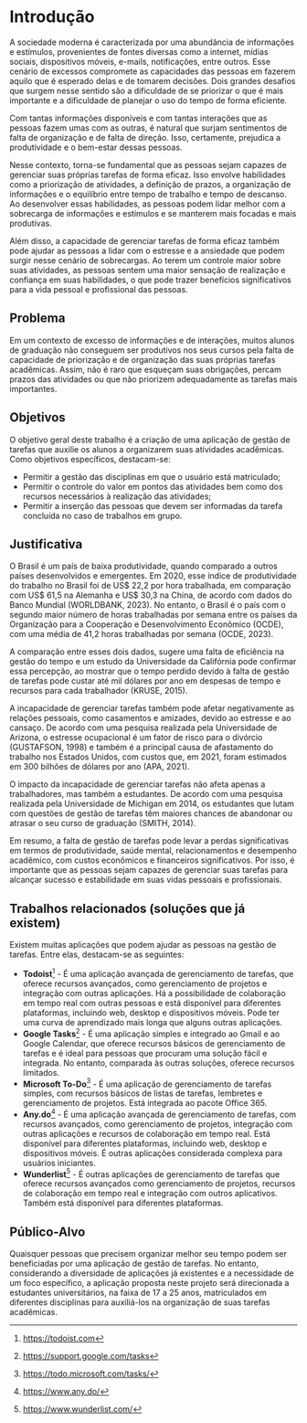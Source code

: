 # Introdução

A sociedade moderna é caracterizada por uma abundância de informações e estímulos, provenientes de fontes diversas como a internet, mídias sociais, dispositivos móveis, e-mails, notificações, entre outros. Esse cenário de excessos compromete as capacidades das pessoas em fazerem aquilo que é esperado delas e de tomarem decisões. Dois grandes desafios que surgem nesse sentido são a dificuldade de se priorizar o que é mais importante e a dificuldade de planejar o uso do tempo de forma eficiente.

Com tantas informações disponíveis e com tantas interações que as pessoas fazem umas com as outras, é natural que surjam sentimentos de falta de organização e de falta de direção. Isso, certamente, prejudica a produtividade e o bem-estar dessas pessoas.

Nesse contexto, torna-se fundamental que as pessoas sejam capazes de gerenciar suas próprias tarefas de forma eficaz. Isso envolve habilidades como a priorização de atividades, a definição de prazos, a organização de informações e o equilíbrio entre tempo de trabalho e tempo de descanso. Ao desenvolver essas habilidades, as pessoas podem lidar melhor com a sobrecarga de informações e estímulos e se manterem mais focadas e mais produtivas.

Além disso, a capacidade de gerenciar tarefas de forma eficaz também pode ajudar as pessoas a lidar com o estresse e a ansiedade que podem surgir nesse cenário de sobrecargas. Ao terem um controle maior sobre suas atividades, as pessoas sentem uma maior sensação de realização e confiança em suas habilidades, o que pode trazer benefícios significativos para a vida pessoal e profissional das pessoas.

## Problema

Em um contexto de excesso de informações e de interações, muitos alunos de graduação não conseguem ser produtivos nos seus cursos pela falta de capacidade de priorização e de organização das suas próprias tarefas acadêmicas. Assim, não é raro que esqueçam suas obrigações, percam prazos das atividades ou que não priorizem adequadamente as tarefas mais importantes. 

## Objetivos

O objetivo geral deste trabalho é a criação de uma aplicação de gestão de tarefas que auxilie os alunos a organizarem suas atividades acadêmicas.
Como objetivos específicos, destacam-se:

- Permitir a gestão das disciplinas em que o usuário está matriculado;
-	Permitir o controle do valor em pontos das atividades bem como dos recursos necessários à realização das atividades;
-	Permitir a inserção das pessoas que devem ser informadas da tarefa concluída no caso de trabalhos em grupo.


## Justificativa

O Brasil é um país de baixa produtividade, quando comparado a outros países desenvolvidos e emergentes. Em 2020, esse índice de produtividade do trabalho no Brasil foi de US$ 22,2 por hora trabalhada, em comparação com US$ 61,5 na Alemanha e US$ 30,3 na China, de acordo com dados do Banco Mundial (WORLDBANK, 2023). No entanto, o Brasil é o país com o segundo maior número de horas trabalhadas por semana entre os países da Organização para a Cooperação e Desenvolvimento Econômico (OCDE), com uma média de 41,2 horas trabalhadas por semana (OCDE, 2023). 

A comparação entre esses dois dados, sugere uma falta de eficiência na gestão do tempo e um estudo da Universidade da Califórnia pode confirmar essa percepção, ao mostrar que o tempo perdido devido à falta de gestão de tarefas pode custar até mil dólares por ano em despesas de tempo e recursos para cada trabalhador (KRUSE, 2015).

A incapacidade de gerenciar tarefas também pode afetar negativamente as relações pessoais, como casamentos e amizades, devido ao estresse e ao cansaço. De acordo com uma pesquisa realizada pela Universidade de Arizona, o estresse ocupacional é um fator de risco para o divórcio (GUSTAFSON, 1998) e também é a principal causa de afastamento do trabalho nos Estados Unidos, com custos que, em 2021, foram estimados em 300 bilhões de dólares por ano (APA, 2021). 

O impacto da incapacidade de gerenciar tarefas não afeta apenas a trabalhadores, mas também a estudantes. De acordo com uma pesquisa realizada pela Universidade de Michigan em 2014, os estudantes que lutam com questões de gestão de tarefas têm maiores chances de abandonar ou atrasar o seu curso de graduação (SMITH, 2014).

Em resumo, a falta de gestão de tarefas pode levar a perdas significativas em termos de produtividade, saúde mental, relacionamentos e desempenho acadêmico, com custos econômicos e financeiros significativos. Por isso, é importante que as pessoas sejam capazes de gerenciar suas tarefas para alcançar sucesso e estabilidade em suas vidas pessoais e profissionais.

## Trabalhos relacionados (soluções que já existem) 

Existem muitas aplicações que podem ajudar as pessoas na gestão de tarefas. Entre elas, destacam-se as seguintes:

-	**Todoist**[^1] - É uma aplicação avançada de gerenciamento de tarefas, que oferece recursos avançados, como gerenciamento de projetos e integração com outras aplicações. Há a possibilidade de colaboração em tempo real com outras pessoas e está disponível para diferentes plataformas, incluindo web, desktop e dispositivos móveis. Pode ter uma curva de aprendizado mais longa que alguns outras aplicações.
-	**Google Tasks**[^2] - É uma aplicação simples e integrado ao Gmail e ao Google Calendar, que oferece recursos básicos de gerenciamento de tarefas e é ideal para pessoas que procuram uma solução fácil e integrada. No entanto, comparada às outras soluções, oferece recursos limitados.
-	**Microsoft To-Do**[^3] - É uma aplicação de gerenciamento de tarefas simples, com recursos básicos de listas de tarefas, lembretes e gerenciamento de projetos. Está integrada ao pacote Office 365.
-	**Any.do**[^4] - É uma aplicação avançada de gerenciamento de tarefas, com recursos avançados, como gerenciamento de projetos, integração com outras aplicações e recursos de colaboração em tempo real. Está disponível para diferentes plataformas, incluindo web, desktop e dispositivos móveis. É outras aplicações considerada complexa para usuários iniciantes.
-	**Wunderlist**[^5] - É outras aplicações de gerenciamento de tarefas que oferece recursos avançados como gerenciamento de projetos, recursos de colaboração em tempo real e integração com outros aplicativos. Também está disponível para diferentes plataformas.

[^1]: https://todoist.com 
[^2]: https://support.google.com/tasks 
[^3]: https://todo.microsoft.com/tasks/ 
[^4]: https://www.any.do/ 
[^5]: https://www.wunderlist.com/ 

## Público-Alvo

Quaisquer pessoas que precisem organizar melhor seu tempo podem ser beneficiadas por uma aplicação de gestão de tarefas. No entanto, considerando a diversidade de aplicações já existentes e a necessidade de um foco específico, a aplicação proposta neste projeto será direcionada a estudantes universitários, na faixa de 17 a 25 anos, matriculados em diferentes disciplinas para auxiliá-los na organização de suas tarefas acadêmicas.
